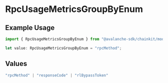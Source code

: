 # RpcUsageMetricsGroupByEnum

## Example Usage

```typescript
import { RpcUsageMetricsGroupByEnum } from "@avalanche-sdk/chainkit/models/components";

let value: RpcUsageMetricsGroupByEnum = "rpcMethod";
```

## Values

```typescript
"rpcMethod" | "responseCode" | "rlBypassToken"
```